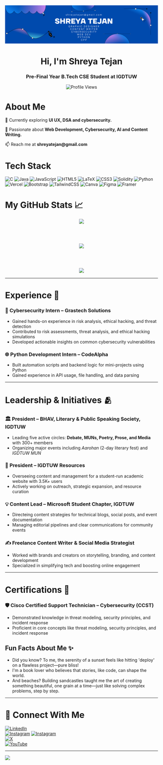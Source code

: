 <!-- ![Banner Image](https://github.com/ShreyaTejan/ShreyaTejan/blob/main/Shreya%20Tejan%20Git%20Banner.png) -->
![Banner Image](https://github.com/ShreyaTejan/ShreyaTejan/blob/main/Shreya%20Tejan%20Git%20Banner.png)


<h1 align="center">Hi, I'm Shreya Tejan</h1>
<h3 align="center">Pre-Final Year B.Tech CSE Student at IGDTUW</h3>


<p align="center">
  <img src="https://komarev.com/ghpvc/?username=ShreyaTejan&label=Profile%20views&color=0e75b6&style=flat" alt="Profile Views" />
</p>

#  About Me

<p>🔭 Currently exploring <b>UI UX, DSA and cybersecurity. </b>  </p>
<p>💪 Passionate about <b>Web Development, Cybersecurity, AI and Content Writing.</b> </p>
<p>📫 Reach me at <b>shreyatejan@gmail.com</b>  </p>



# Tech Stack 
![C](https://img.shields.io/badge/c-%2300599C.svg?style=for-the-badge&logo=c&logoColor=white) ![Java](https://img.shields.io/badge/java-%23ED8B00.svg?style=for-the-badge&logo=openjdk&logoColor=white) ![JavaScript](https://img.shields.io/badge/javascript-%23323330.svg?style=for-the-badge&logo=javascript&logoColor=%23F7DF1E) ![HTML5](https://img.shields.io/badge/html5-%23E34F26.svg?style=for-the-badge&logo=html5&logoColor=white) ![LaTeX](https://img.shields.io/badge/latex-%23008080.svg?style=for-the-badge&logo=latex&logoColor=white) ![CSS3](https://img.shields.io/badge/css3-%231572B6.svg?style=for-the-badge&logo=css3&logoColor=white) ![Solidity](https://img.shields.io/badge/Solidity-%23363636.svg?style=for-the-badge&logo=solidity&logoColor=white) ![Python](https://img.shields.io/badge/python-3670A0?style=for-the-badge&logo=python&logoColor=ffdd54) ![Vercel](https://img.shields.io/badge/vercel-%23000000.svg?style=for-the-badge&logo=vercel&logoColor=white) ![Bootstrap](https://img.shields.io/badge/bootstrap-%238511FA.svg?style=for-the-badge&logo=bootstrap&logoColor=white) ![TailwindCSS](https://img.shields.io/badge/tailwindcss-%2338B2AC.svg?style=for-the-badge&logo=tailwind-css&logoColor=white) ![Canva](https://img.shields.io/badge/Canva-%2300C4CC.svg?style=for-the-badge&logo=Canva&logoColor=white) ![Figma](https://img.shields.io/badge/figma-%23F24E1E.svg?style=for-the-badge&logo=figma&logoColor=white) ![Framer](https://img.shields.io/badge/Framer-black?style=for-the-badge&logo=framer&logoColor=blue)


# My GitHub Stats 📈


<div align="center">

  <img src="https://github-readme-stats.vercel.app/api?username=ShreyaTejan&theme=codeSTACKr&hide_border=true&include_all_commits=true&count_private=true" />

  <br/><br/>

  <img src="https://github-readme-streak-stats.herokuapp.com/?user=ShreyaTejan&theme=codeSTACKr&hide_border=true" />

  <br/><br/>

  <img src="https://github-readme-stats.vercel.app/api/top-langs/?username=ShreyaTejan&theme=codeSTACKr&hide_border=true&include_all_commits=true&count_private=true&layout=compact" />

</div>

---

# Experience 💼 

### 🔐 **Cybersecurity Intern – Grastech Solutions** 
  - Gained hands-on experience in risk analysis, ethical hacking, and threat detection
  - Contributed to risk assessments, threat analysis, and ethical hacking simulations
  - Developed actionable insights on common cybersecurity vulnerabilities


### 🌐 **Python Development Intern – CodeAlpha** 
  - Built automation scripts and backend logic for mini-projects using Python
  - Gained experience in API usage, file handling, and data parsing

--- 

# Leadership & Initiatives 🫂

### 🏛️ **President – BHAV, Literary & Public Speaking Society, IGDTUW**
- Leading five active circles: **Debate, MUNs, Poetry, Prose, and Media** with 300+ members
- Organizing major events including *Aarohan* (2-day literary fest) and *IGDTUW MUN*

### 💎 **President – IGDTUW Resources** 
- Overseeing content and management for a student-run academic website with 3.5K+ users
- Actively working on outreach, strategic expansion, and resource curation

### 💡 **Content Lead – Microsoft Student Chapter, IGDTUW**
- Directeing content strategies for technical blogs, social posts, and event documentation
- Managing editorial pipelines and clear communications for community events 

### ✍️ **Freelance Content Writer & Social Media Strategist**
- Worked with brands and creators on storytelling, branding, and content development
- Specialized in simplifying tech and boosting online engagement



---

# Certifications 📜 

### 🛡️ **Cisco Certified Support Technician – Cybersecurity (CCST)**  
- Demonstrated knowledge in threat modeling, security principles, and incident response
- Proficient in core concepts like threat modeling, security principles, and incident response  

## Fun Facts About Me ✨ 

- Did you know? To me, the serenity of a sunset feels like hitting 'deploy' on a flawless project—pure bliss!  <br>
- I'm a book lover who believes that stories, like code, can shape the world.<br>
- And beaches? Building sandcastles taught me the art of creating something beautiful, one grain at a time—just like solving complex problems, step by step.



---
# 🔗 Connect With Me 

[![LinkedIn](https://img.shields.io/badge/LinkedIn-%230077B5.svg?logo=linkedin&logoColor=white)](https://linkedin.com/in/shreyatejan)   
[![Instagram](https://img.shields.io/badge/Instagram-%23E4405F.svg?logo=Instagram&logoColor=white)](https://instagram.com/shreya_officio)
[![Instagram](https://img.shields.io/badge/Instagram-%23E4405F.svg?logo=Instagram&logoColor=white)](https://www.instagram.com/lilmiss_success)  
[![X](https://img.shields.io/badge/X-black.svg?logo=X&logoColor=white)](https://x.com/ShreyaTejan)  
[![YouTube](https://img.shields.io/badge/YouTube-%23FF0000.svg?logo=YouTube&logoColor=white)](https://youtube.com/@LilMissSuccess) 



---

![](https://komarev.com/ghpvc/?username=ShreyaTejan&label=Profile%20views&color=0e75b6&style=flat)  

<!-- Proudly created with GPRM ( https://gprm.itsvg.in ) -->
